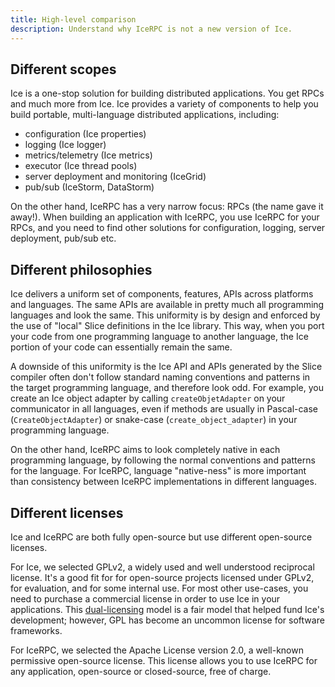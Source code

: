 ```yaml
---
title: High-level comparison
description: Understand why IceRPC is not a new version of Ice.
---
```


## Different scopes

Ice is a one-stop solution for building distributed applications. You get RPCs and much more from Ice. Ice provides a
variety of components to help you build portable, multi-language distributed applications, including:
- configuration (Ice properties)
- logging (Ice logger)
- metrics/telemetry (Ice metrics)
- executor (Ice thread pools)
- server deployment and monitoring (IceGrid)
- pub/sub (IceStorm, DataStorm)

On the other hand, IceRPC has a very narrow focus: RPCs (the name gave it away!). When building an application with
IceRPC, you use IceRPC for your RPCs, and you need to find other solutions for configuration, logging, server
deployment, pub/sub etc.

## Different philosophies

Ice delivers a uniform set of components, features, APIs across platforms and languages. The same APIs are available in
pretty much all programming languages and look the same. This uniformity is by design and enforced by the use of "local"
Slice definitions in the Ice library. This way, when you port your code from one programming language to another
language, the Ice portion of your code can essentially remain the same.

A downside of this uniformity is the Ice API and APIs generated by the Slice compiler often don't follow standard naming
conventions and patterns in the target programming language, and therefore look odd. For example, you create an Ice
object adapter by calling `createObjetAdapter` on your communicator in all languages, even if methods are usually in
Pascal-case (`CreateObjectAdapter`) or snake-case (`create_object_adapter`) in your programming language.

On the other hand, IceRPC aims to look completely native in each programming language, by following the normal
conventions and patterns for the language. For IceRPC, language "native-ness" is more important than consistency between
IceRPC implementations in different languages.

## Different licenses

Ice and IceRPC are both fully open-source but use different open-source licenses.

For Ice, we selected GPLv2, a widely used and well understood reciprocal license. It's a good fit for for open-source
projects licensed under GPLv2, for evaluation, and for some internal use. For most other use-cases, you need to purchase
a commercial license in order to use Ice in your applications.
This [dual-licensing](https://en.wikipedia.org/wiki/Multi-licensing) model is a fair model that helped fund Ice's
development; however, GPL has become an uncommon license for software frameworks.

For IceRPC, we selected the Apache License version 2.0, a well-known permissive open-source license. This license allows
you to use IceRPC for any application, open-source or closed-source, free of charge.
